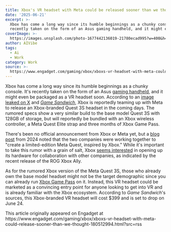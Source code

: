```yaml
---
title: Xbox's VR headset with Meta could be released sooner than we thought
date: '2025-06-21'
excerpt: >-
  Xbox has come a long way since its humble beginnings as a chunky console. It's
  recently taken on the form of an Asus gaming handheld, and it might eve...
coverImage: >-
  https://images.unsplash.com/photo-1677442136019-21780ecad995?w=400&h=200&fit=crop&auto=format
author: AIVibe
tags:
  - Ai
  - Work
category: Work
source: >-
  https://www.engadget.com/gaming/xbox/xboxs-vr-headset-with-meta-could-release-sooner-than-we-thought-180512994.html?src=rss
---
```

<p>Xbox has come a long way since its humble beginnings as a chunky console. It's recently taken on the form of an Asus <a data-i13n="cpos:1;pos:1" href="https://www.engadget.com/gaming/xbox/rog-xbox-ally-handheld-gaming-devices-are-real-and-will-be-released-during-the-2025-holiday-season-142135533.html">gaming handheld</a>, and it might even be packaged as a VR headset soon. According to an <a data-i13n="elm:context_link;elmt:doNotAffiliate;cpos:2;pos:1" class="no-affiliate-link" href="https://x.com/Zuby_Tech/status/1936165435164045812">image leaked on X</a> and <a data-i13n="elm:context_link;elmt:doNotAffiliate;cpos:3;pos:1" class="no-affiliate-link" href="https://www.gamesandwich.com/news/source-meta-will-announce-an-xbox-quest-3s-next-week/"><em>Game Sandwich</em></a>, Xbox is reportedly teaming up with Meta to release an Xbox-branded Quest 3S headset in the coming days. The rumored specs show a very similar build to the base model Quest 3S with 128GB of storage, but will reportedly be bundled with an Xbox wireless controller, a Meta Quest Elite strap and three months of Xbox Game Pass.</p>
<p>There's been no official announcement from Xbox or Meta yet, but a <a data-i13n="elm:affiliate_link;sellerN:Meta;elmt:;cpos:4;pos:1" href="https://shopping.yahoo.com/rdlw?merchantId=e160a5dc-fb38-4e8b-ae1d-1ad5eb060fbd&amp;siteId=us-engadget&amp;pageId=1p-autolink&amp;contentUuid=d8bc74ad-0e5c-4673-afe6-831c8819220a&amp;featureId=text-link&amp;merchantName=Meta&amp;linkText=blog+post&amp;custData=eyJzb3VyY2VOYW1lIjoiV2ViLURlc2t0b3AtVmVyaXpvbiIsImxhbmRpbmdVcmwiOiJodHRwczovL3d3dy5tZXRhLmNvbS9ibG9nL21ldGEtaG9yaXpvbi1vcy1vcGVuLWhhcmR3YXJlLWVjb3N5c3RlbS1hc3VzLXJlcHVibGljLWdhbWVycy1sZW5vdm8teGJveC8iLCJjb250ZW50VXVpZCI6ImQ4YmM3NGFkLTBlNWMtNDY3My1hZmU2LTgzMWM4ODE5MjIwYSIsIm9yaWdpbmFsVXJsIjoiaHR0cHM6Ly93d3cubWV0YS5jb20vYmxvZy9tZXRhLWhvcml6b24tb3Mtb3Blbi1oYXJkd2FyZS1lY29zeXN0ZW0tYXN1cy1yZXB1YmxpYy1nYW1lcnMtbGVub3ZvLXhib3gvIn0&amp;signature=AQAAAfl35uSquhqqnnWOjrVoqy2FvKEcmusZmAwySosB5WUw&amp;gcReferrer=https%3A%2F%2Fwww.meta.com%2Fblog%2Fmeta-horizon-os-open-hardware-ecosystem-asus-republic-gamers-lenovo-xbox%2F" class="rapid-with-clickid" data-original-link="https://www.meta.com/blog/meta-horizon-os-open-hardware-ecosystem-asus-republic-gamers-lenovo-xbox/">blog post</a> from 2024 noted that the two companies were working together to "create a limited-edition Meta Quest, inspired by Xbox." While it's important to take this rumor with a grain of salt, Xbox <a data-i13n="elm:context_link;elmt:doNotAffiliate;cpos:5;pos:1" class="no-affiliate-link" href="https://www.engadget.com/gaming/xbox/xboxs-amd-partnership-sheds-light-on-the-future-of-the-divisions-ecosystem-200940253.html">seems interested</a> in opening up its hardware for collaboration with other companies, as indicated by the recent release of the ROG Xbox Ally.</p>
<span id="end-legacy-contents"></span><p>As for the rumored Xbox version of the Meta Quest 3S, those who already own the base model headset might not be the target demographic since you can already run <a data-i13n="cpos:6;pos:1" href="https://www.engadget.com/xbox-cloud-gaming-lands-on-meta-quest-headsets-204929253.html">Xbox Game Pass</a> on it. Instead, this VR headset could be marketed as a convincing entry point for anyone looking to get into VR and is already familiar with the Xbox ecosystem. According to <em>Game Sandwich</em>'s sources, this Xbox-branded VR headset will cost $399 and is set to drop on June 24.</p>This article originally appeared on Engadget at https://www.engadget.com/gaming/xbox/xboxs-vr-headset-with-meta-could-release-sooner-than-we-thought-180512994.html?src=rss
